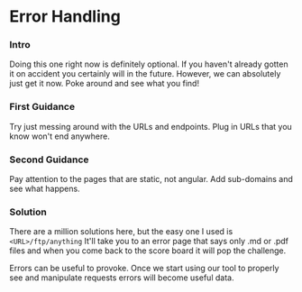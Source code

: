 # Error Handling

### Intro
Doing this one right now is definitely optional. If you haven't already gotten it on accident you certainly will in the future. However, we can absolutely just get it now. Poke around and see what you find!

### First Guidance
Try just messing around with the URLs and endpoints. Plug in URLs that you know won't end anywhere. 

### Second Guidance
Pay attention to the pages that are static, not angular. Add sub-domains and see what happens.

### Solution
There are a million solutions here, but the easy one I used is `<URL>/ftp/anything` It'll take you to an error page that says only .md or .pdf files and when you come back to the score board it will pop the challenge.

Errors can be useful to provoke. Once we start using our tool to properly see and manipulate requests errors will become useful data.